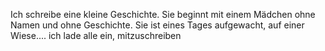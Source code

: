 Ich schreibe eine kleine Geschichte. Sie beginnt mit einem Mädchen ohne Namen und ohne Geschichte. Sie ist eines Tages aufgewacht, auf einer Wiese....
ich lade alle ein, mitzuschreiben
